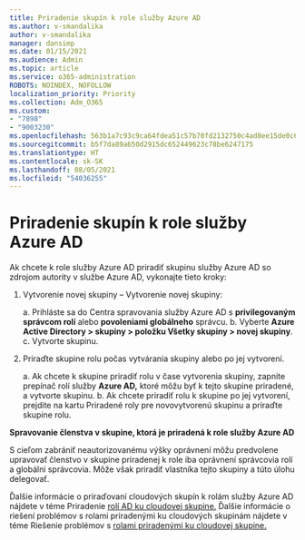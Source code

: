 ```yaml
---
title: Priradenie skupín k role služby Azure AD
ms.author: v-smandalika
author: v-smandalika
manager: dansimp
ms.date: 01/15/2021
ms.audience: Admin
ms.topic: article
ms.service: o365-administration
ROBOTS: NOINDEX, NOFOLLOW
localization_priority: Priority
ms.collection: Adm_O365
ms.custom:
- "7898"
- "9003230"
ms.openlocfilehash: 563b1a7c93c9ca64fdea51c57b70fd2132750c4ad8ee15de0c65c9668c9c3c56
ms.sourcegitcommit: b5f7da89a650d2915dc652449623c78be6247175
ms.translationtype: HT
ms.contentlocale: sk-SK
ms.lasthandoff: 08/05/2021
ms.locfileid: "54036255"
---
```

# <a name="assigning-groups-to-azure-ad-role"></a>Priradenie skupín k role služby Azure AD

Ak chcete k role služby Azure AD priradiť skupinu služby Azure AD so zdrojom autority v službe Azure AD, vykonajte tieto kroky:

1. Vytvorenie novej skupiny – Vytvorenie novej skupiny:

    a. Prihláste sa do Centra spravovania služby Azure AD s **privilegovaným správcom rolí** alebo **povoleniami globálneho** správcu.
    b. Vyberte **Azure Active Directory > skupiny > položku Všetky skupiny > novej skupiny**.
    c. Vytvorte skupinu.

2. Priraďte skupine rolu počas vytvárania skupiny alebo po jej vytvorení.

    a. Ak chcete k skupine priradiť rolu v čase vytvorenia skupiny, zapnite prepínač rolí služby **Azure AD,** ktoré môžu byť k tejto skupine priradené, a vytvorte skupinu.
    b. Ak chcete priradiť rolu k skupine po  jej vytvorení, prejdite na kartu Priradené roly pre novovytvorenú skupinu a priraďte skupine rolu.  

**Spravovanie členstva v skupine, ktorá je priradená k role služby Azure AD**

S cieľom zabrániť neautorizovanému výšky oprávnení môžu predvolene upravovať členstvo v skupine priradenej k role iba oprávnení správcovia rolí a globálni správcovia. Môže však priradiť vlastníka tejto skupiny a túto úlohu delegovať.

Ďalšie informácie o priraďovaní cloudových skupín k rolám služby Azure AD nájdete v téme Priradenie [rolí AD ku cloudovej skupine.](https://docs.microsoft.com/azure/active-directory/roles/groups-concept) Ďalšie informácie o riešení problémov s rolami priradenými ku cloudových skupinám nájdete v téme Riešenie problémov s [rolami priradenými ku cloudovej skupine.](https://docs.microsoft.com/azure/active-directory/roles/groups-faq-troubleshooting)





